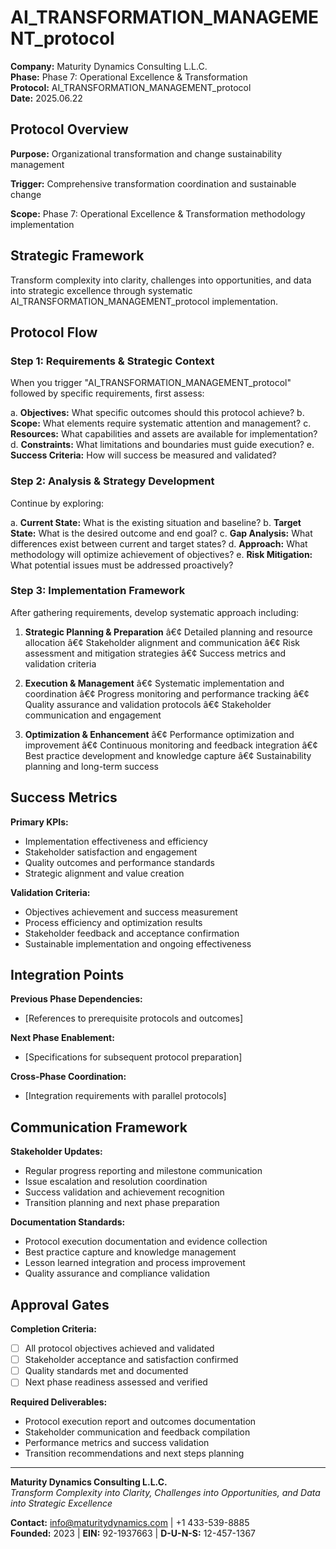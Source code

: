﻿# AI_TRANSFORMATION_MANAGEMENT_protocol

**Company:** Maturity Dynamics Consulting L.L.C.  
**Phase:** Phase 7: Operational Excellence & Transformation  
**Protocol:** AI_TRANSFORMATION_MANAGEMENT_protocol  
**Date:** 2025.06.22  

## Protocol Overview

**Purpose:** Organizational transformation and change sustainability management

**Trigger:** Comprehensive transformation coordination and sustainable change

**Scope:** Phase 7: Operational Excellence & Transformation methodology implementation

## Strategic Framework

Transform complexity into clarity, challenges into opportunities, and data into strategic excellence through systematic AI_TRANSFORMATION_MANAGEMENT_protocol implementation.

## Protocol Flow

### Step 1: Requirements & Strategic Context
When you trigger "AI_TRANSFORMATION_MANAGEMENT_protocol" followed by specific requirements, first assess:

a. **Objectives:** What specific outcomes should this protocol achieve?
b. **Scope:** What elements require systematic attention and management?
c. **Resources:** What capabilities and assets are available for implementation?
d. **Constraints:** What limitations and boundaries must guide execution?
e. **Success Criteria:** How will success be measured and validated?

### Step 2: Analysis & Strategy Development
Continue by exploring:

a. **Current State:** What is the existing situation and baseline?
b. **Target State:** What is the desired outcome and end goal?
c. **Gap Analysis:** What differences exist between current and target states?
d. **Approach:** What methodology will optimize achievement of objectives?
e. **Risk Mitigation:** What potential issues must be addressed proactively?

### Step 3: Implementation Framework
After gathering requirements, develop systematic approach including:

1. **Strategic Planning & Preparation**
   â€¢ Detailed planning and resource allocation
   â€¢ Stakeholder alignment and communication
   â€¢ Risk assessment and mitigation strategies
   â€¢ Success metrics and validation criteria

2. **Execution & Management**
   â€¢ Systematic implementation and coordination
   â€¢ Progress monitoring and performance tracking
   â€¢ Quality assurance and validation protocols
   â€¢ Stakeholder communication and engagement

3. **Optimization & Enhancement**
   â€¢ Performance optimization and improvement
   â€¢ Continuous monitoring and feedback integration
   â€¢ Best practice development and knowledge capture
   â€¢ Sustainability planning and long-term success

## Success Metrics

**Primary KPIs:**
- Implementation effectiveness and efficiency
- Stakeholder satisfaction and engagement
- Quality outcomes and performance standards
- Strategic alignment and value creation

**Validation Criteria:**
- Objectives achievement and success measurement
- Process efficiency and optimization results
- Stakeholder feedback and acceptance confirmation
- Sustainable implementation and ongoing effectiveness

## Integration Points

**Previous Phase Dependencies:**
- [References to prerequisite protocols and outcomes]

**Next Phase Enablement:**
- [Specifications for subsequent protocol preparation]

**Cross-Phase Coordination:**
- [Integration requirements with parallel protocols]

## Communication Framework

**Stakeholder Updates:**
- Regular progress reporting and milestone communication
- Issue escalation and resolution coordination
- Success validation and achievement recognition
- Transition planning and next phase preparation

**Documentation Standards:**
- Protocol execution documentation and evidence collection
- Best practice capture and knowledge management
- Lesson learned integration and process improvement
- Quality assurance and compliance validation

## Approval Gates

**Completion Criteria:**
- [ ] All protocol objectives achieved and validated
- [ ] Stakeholder acceptance and satisfaction confirmed
- [ ] Quality standards met and documented
- [ ] Next phase readiness assessed and verified

**Required Deliverables:**
- Protocol execution report and outcomes documentation
- Stakeholder communication and feedback compilation
- Performance metrics and success validation
- Transition recommendations and next steps planning

---

**Maturity Dynamics Consulting L.L.C.**  
*Transform Complexity into Clarity, Challenges into Opportunities, and Data into Strategic Excellence*

**Contact:** info@maturitydynamics.com | +1 433-539-8885  
**Founded:** 2023 | **EIN:** 92-1937663 | **D-U-N-S:** 12-457-1367

